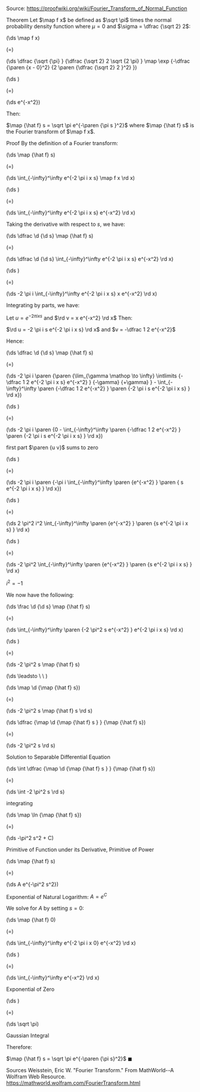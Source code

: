 # 

Source: https://proofwiki.org/wiki/Fourier_Transform_of_Normal_Function

Theorem
Let $\map f x$ be defined as $\sqrt \pi$ times the normal probability density function where $\mu = 0$ and $\sigma = \dfrac {\sqrt 2} 2$:















\(\ds \map f x\)

\(=\)







\(\ds \dfrac {\sqrt {\pi} } {\dfrac {\sqrt 2} 2 \sqrt {2 \pi} } \map \exp {-\dfrac {\paren {x - 0}^2} {2 \paren {\dfrac {\sqrt 2} 2 }^2} }\)




















\(\ds \)

\(=\)







\(\ds e^{-x^2}\)










Then:

$\map {\hat f} s = \sqrt \pi e^{-\paren {\pi s }^2}$
where $\map {\hat f} s$ is the Fourier transform of $\map f x$.


Proof
By the definition of a Fourier transform:














\(\ds \map {\hat f} s\)

\(=\)







\(\ds \int_{-\infty}^\infty e^{-2 \pi i x s} \map f x \rd x\)




















\(\ds \)

\(=\)







\(\ds \int_{-\infty}^\infty e^{-2 \pi i x s} e^{-x^2} \rd x\)










Taking the derivative with respect to $s$, we have:














\(\ds \dfrac \d {\d s} \map {\hat f} s\)

\(=\)







\(\ds \dfrac \d {\d s} \int_{-\infty}^\infty e^{-2 \pi i x s} e^{-x^2} \rd x\)




















\(\ds \)

\(=\)







\(\ds -2 \pi i \int_{-\infty}^\infty e^{-2 \pi i x s} x e^{-x^2} \rd x\)










Integrating by parts, we have:

Let $u = e^{-2 \pi i x s}$ and $\rd v = x e^{-x^2} \rd x$
Then:

$\rd u = -2 \pi i s e^{-2 \pi i x s} \rd x$ and $v = -\dfrac 1 2 e^{-x^2}$

Hence:














\(\ds \dfrac \d {\d s} \map {\hat f} s\)

\(=\)







\(\ds -2 \pi i \paren {\paren {\lim_{\gamma \mathop \to \infty} \intlimits {-\dfrac 1 2 e^{-2 \pi i x s} e^{-x^2} } {-\gamma} {+\gamma} } - \int_{-\infty}^\infty \paren {-\dfrac 1 2 e^{-x^2} } \paren {-2 \pi i s e^{-2 \pi i x s} } \rd x}\)




















\(\ds \)

\(=\)







\(\ds -2 \pi i \paren {0 - \int_{-\infty}^\infty \paren {-\dfrac 1 2 e^{-x^2} } \paren {-2 \pi i s e^{-2 \pi i x s} } \rd x}\)





first part $\paren {u v}$ sums to zero














\(\ds \)

\(=\)







\(\ds -2 \pi i \paren {-\pi i \int_{-\infty}^\infty \paren {e^{-x^2} } \paren { s e^{-2 \pi i x s} } \rd x}\)




















\(\ds \)

\(=\)







\(\ds 2 \pi^2 i^2 \int_{-\infty}^\infty \paren {e^{-x^2} } \paren {s e^{-2 \pi i x s} } \rd x\)




















\(\ds \)

\(=\)







\(\ds -2 \pi^2 \int_{-\infty}^\infty \paren {e^{-x^2} } \paren {s e^{-2 \pi i x s} } \rd x\)





$i^2 = -1$




We now have the following:















\(\ds \frac \d {\d s} \map {\hat f} s\)

\(=\)







\(\ds \int_{-\infty}^\infty \paren {-2 \pi^2 s e^{-x^2} } e^{-2 \pi i x s} \rd x\)




















\(\ds \)

\(=\)







\(\ds -2 \pi^2 s \map {\hat f} s\)














\(\ds \leadsto \ \ \)





\(\ds \map \d {\map {\hat f} s}\)

\(=\)







\(\ds -2 \pi^2 s \map {\hat f} s \rd s\)




















\(\ds \dfrac {\map \d {\map {\hat f} s } } {\map {\hat f} s}\)

\(=\)







\(\ds -2 \pi^2 s \rd s\)





Solution to Separable Differential Equation














\(\ds \int \dfrac {\map \d {\map {\hat f} s } } {\map {\hat f} s}\)

\(=\)







\(\ds \int -2 \pi^2 s \rd s\)





integrating














\(\ds \map \ln {\map {\hat f} s}\)

\(=\)







\(\ds -\pi^2 s^2 + C\)





Primitive of Function under its Derivative, Primitive of Power














\(\ds \map {\hat f} s\)

\(=\)







\(\ds A e^{-\pi^2 s^2}\)





Exponential of Natural Logarithm: $A = e^C$




We solve for $A$ by setting $s = 0$:














\(\ds \map {\hat f} 0\)

\(=\)







\(\ds \int_{-\infty}^\infty e^{-2 \pi i x 0} e^{-x^2} \rd x\)




















\(\ds \)

\(=\)







\(\ds \int_{-\infty}^\infty e^{-x^2} \rd x\)





Exponential of Zero














\(\ds \)

\(=\)







\(\ds \sqrt \pi\)





Gaussian Integral




Therefore:

$\map {\hat f} s = \sqrt \pi e^{-\paren {\pi s}^2}$
$\blacksquare$


Sources
Weisstein, Eric W. "Fourier Transform." From MathWorld--A Wolfram Web Resource.  https://mathworld.wolfram.com/FourierTransform.html




